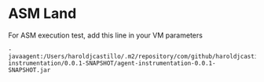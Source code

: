 # ASM Land
For ASM execution test, add this line in your VM parameters

```
-javaagent:/Users/haroldjcastillo/.m2/repository/com/github/haroldjcastillo/agent-instrumentation/0.0.1-SNAPSHOT/agent-instrumentation-0.0.1-SNAPSHOT.jar
```
